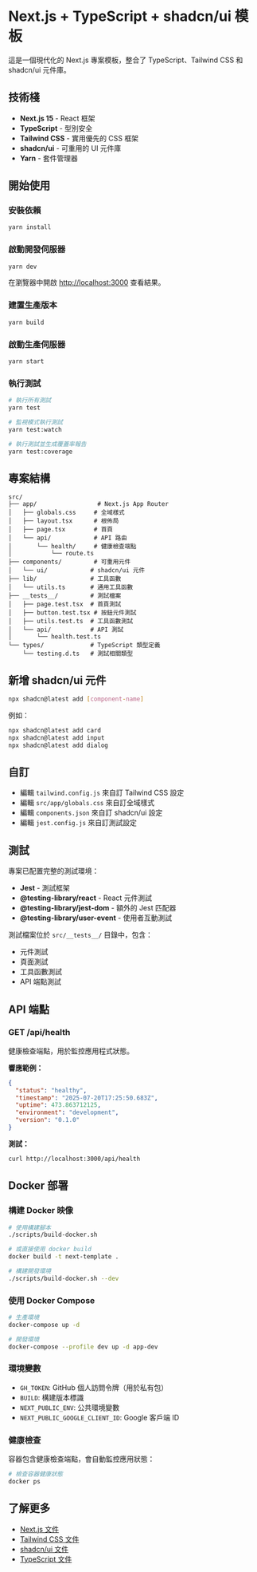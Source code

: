# Next.js + TypeScript + shadcn/ui 模板

這是一個現代化的 Next.js 專案模板，整合了 TypeScript、Tailwind CSS 和 shadcn/ui 元件庫。

## 技術棧

- **Next.js 15** - React 框架
- **TypeScript** - 型別安全
- **Tailwind CSS** - 實用優先的 CSS 框架
- **shadcn/ui** - 可重用的 UI 元件庫
- **Yarn** - 套件管理器

## 開始使用

### 安裝依賴

```bash
yarn install
```

### 啟動開發伺服器

```bash
yarn dev
```

在瀏覽器中開啟 [http://localhost:3000](http://localhost:3000) 查看結果。

### 建置生產版本

```bash
yarn build
```

### 啟動生產伺服器

```bash
yarn start
```

### 執行測試

```bash
# 執行所有測試
yarn test

# 監視模式執行測試
yarn test:watch

# 執行測試並生成覆蓋率報告
yarn test:coverage
```

## 專案結構

```
src/
├── app/                 # Next.js App Router
│   ├── globals.css     # 全域樣式
│   ├── layout.tsx      # 根佈局
│   ├── page.tsx        # 首頁
│   └── api/            # API 路由
│       └── health/     # 健康檢查端點
│           └── route.ts
├── components/         # 可重用元件
│   └── ui/            # shadcn/ui 元件
├── lib/               # 工具函數
│   └── utils.ts       # 通用工具函數
├── __tests__/         # 測試檔案
│   ├── page.test.tsx  # 首頁測試
│   ├── button.test.tsx # 按鈕元件測試
│   ├── utils.test.ts  # 工具函數測試
│   └── api/           # API 測試
│       └── health.test.ts
└── types/             # TypeScript 類型定義
    └── testing.d.ts   # 測試相關類型
```

## 新增 shadcn/ui 元件

```bash
npx shadcn@latest add [component-name]
```

例如：

```bash
npx shadcn@latest add card
npx shadcn@latest add input
npx shadcn@latest add dialog
```

## 自訂

- 編輯 `tailwind.config.js` 來自訂 Tailwind CSS 設定
- 編輯 `src/app/globals.css` 來自訂全域樣式
- 編輯 `components.json` 來自訂 shadcn/ui 設定
- 編輯 `jest.config.js` 來自訂測試設定

## 測試

專案已配置完整的測試環境：

- **Jest** - 測試框架
- **@testing-library/react** - React 元件測試
- **@testing-library/jest-dom** - 額外的 Jest 匹配器
- **@testing-library/user-event** - 使用者互動測試

測試檔案位於 `src/__tests__/` 目錄中，包含：

- 元件測試
- 頁面測試
- 工具函數測試
- API 端點測試

## API 端點

### GET /api/health

健康檢查端點，用於監控應用程式狀態。

**響應範例：**

```json
{
  "status": "healthy",
  "timestamp": "2025-07-20T17:25:50.683Z",
  "uptime": 473.863712125,
  "environment": "development",
  "version": "0.1.0"
}
```

**測試：**

```bash
curl http://localhost:3000/api/health
```

## Docker 部署

### 構建 Docker 映像

```bash
# 使用構建腳本
./scripts/build-docker.sh

# 或直接使用 docker build
docker build -t next-template .

# 構建開發環境
./scripts/build-docker.sh --dev
```

### 使用 Docker Compose

```bash
# 生產環境
docker-compose up -d

# 開發環境
docker-compose --profile dev up -d app-dev
```

### 環境變數

- `GH_TOKEN`: GitHub 個人訪問令牌（用於私有包）
- `BUILD`: 構建版本標識
- `NEXT_PUBLIC_ENV`: 公共環境變數
- `NEXT_PUBLIC_GOOGLE_CLIENT_ID`: Google 客戶端 ID

### 健康檢查

容器包含健康檢查端點，會自動監控應用狀態：

```bash
# 檢查容器健康狀態
docker ps
```

## 了解更多

- [Next.js 文件](https://nextjs.org/docs)
- [Tailwind CSS 文件](https://tailwindcss.com/docs)
- [shadcn/ui 文件](https://ui.shadcn.com)
- [TypeScript 文件](https://www.typescriptlang.org/docs)
